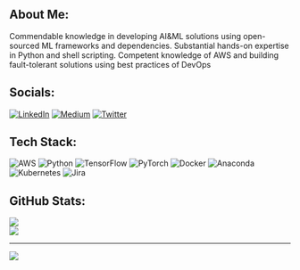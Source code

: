 ## About Me:
Commendable knowledge in developing AI&ML solutions using open-sourced ML frameworks and dependencies. Substantial hands-on expertise in Python and shell scripting. Competent knowledge of AWS and building fault-tolerant solutions using best practices of DevOps


## Socials:
[![LinkedIn](https://img.shields.io/badge/LinkedIn-%230077B5.svg?logo=linkedin&logoColor=white)](https://linkedin.com/in/vishnunkumar) [![Medium](https://img.shields.io/badge/Medium-12100E?logo=medium&logoColor=white)](https://medium.com/@nkumarvishnu5) [![Twitter](https://img.shields.io/badge/Twitter-%231DA1F2.svg?logo=Twitter&logoColor=white)](https://twitter.com/vishnunkumar_) 

## Tech Stack:
![AWS](https://img.shields.io/badge/AWS-%23FF9900.svg?style=for-the-badge&logo=amazon-aws&logoColor=white) ![Python](https://img.shields.io/badge/python-3670A0?style=for-the-badge&logo=python&logoColor=ffdd54) ![TensorFlow](https://img.shields.io/badge/TensorFlow-%23FF6F00.svg?style=for-the-badge&logo=TensorFlow&logoColor=white) ![PyTorch](https://img.shields.io/badge/PyTorch-%23EE4C2C.svg?style=for-the-badge&logo=PyTorch&logoColor=white) ![Docker](https://img.shields.io/badge/docker-%230db7ed.svg?style=for-the-badge&logo=docker&logoColor=white) ![Anaconda](https://img.shields.io/badge/Anaconda-%2344A833.svg?style=for-the-badge&logo=anaconda&logoColor=white) ![Kubernetes](https://img.shields.io/badge/kubernetes-%23326ce5.svg?style=for-the-badge&logo=kubernetes&logoColor=white) ![Jira](https://img.shields.io/badge/jira-%230A0FFF.svg?style=for-the-badge&logo=jira&logoColor=white)

## GitHub Stats:
![](https://github-readme-stats.vercel.app/api?username=Vishnunkumar&theme=dark&hide_border=false&include_all_commits=false&count_private=false)<br/>
![](https://github-readme-streak-stats.herokuapp.com/?user=Vishnunkumar&theme=dark&hide_border=false)<br/>

---
[![](https://visitcount.itsvg.in/api?id=Vishnunkumar&icon=0&color=0)](https://visitcount.itsvg.in)

<!-- Proudly created with GPRM ( https://gprm.itsvg.in ) -->
